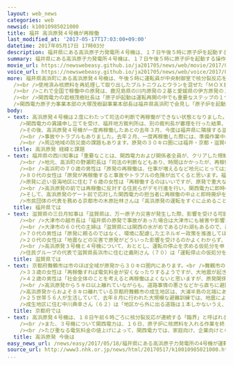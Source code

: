 ```yaml
---
layout: web_news
categories: web
newsid: k10010985021000
title: 福井 高浜原発４号機が再稼働
last_modified_at: '2017-05-17T17:03:00+09:00'
datetime: 2017年05月17日 17時03分
description: 福井県にある高浜原子力発電所４号機は、１７日午後５時に原子炉を起動する操作が行われ、再稼働しました。これで国内の稼働中の原発は、鹿児島県の川内原発と愛媛県の伊方原発と合わせて４基になりました。
summary: 福井県にある高浜原子力発電所４号機は、１７日午後５時に原子炉を起動する操作が行われ、再稼働しました。これで国内の稼働中の原発は、鹿児島県の川内原発と愛媛県の伊方原発と合わせて４基になりました。
movie_url: https://newswebeasy.github.io/ja201705/news/web/movie/2017/05/18/k10010985021000.mp4
voice_url: https://newswebeasy.github.io/ja201705/news/web/voice/2017/05/18/k10010985021000.mp3
more: 福井県高浜町にある高浜原発４号機は、午後５時に運転員が中央制御室で核分裂反応を抑える制御棒を核燃料の間から引き抜くためのレバーを操作して原子炉を起動し、再稼働しました。<br
  /><br />使用済み核燃料を再処理して取り出したプルトニウムとウランを混ぜた「ＭＯＸ燃料」を使うプルサーマルという方式で発電します。<br /><br />起動からおよそ１３時間後の１８日午前６時ごろ、核分裂反応が連続する「臨界」の状態になり、関西電力は今月２２日に発電と送電を始め、徐々に原子炉の出力を高めたうえで、来月中旬に営業運転に入る計画です。<br
  /><br />これで全国で稼働中の原発は、鹿児島県の川内原発の２基と愛媛県の伊方原発の１基と、合わせて４基になりました。<br /><br />高浜原発４号機をめぐっては、去年２月の再稼働の３日後、発電と送電を始める作業の際に原子炉が自動停止するトラブルが起き、その後、裁判所の運転停止を命じる仮処分の決定で、３号機とともに運転できない状態が続きました。この決定はことし３月に取り消され、４号機が再稼働するのは１年３か月ぶりで、関西電力は慎重に作業を進めることにしています。<br
  /><br />関西電力の岩根茂樹社長は「原子炉起動は運転再開の中でも重要なステップの１つであると考えている。今後も引き続き、国の検査に真摯（しんし）かつ丁寧に対応するとともに、今一度、身を引き締めて安全最優先で緊張感をもって慎重に作業を進めてまいります」とコメントを出しました。<br
  />関西電力原子力事業本部の大塚茂樹副事業本部長は福井県高浜町で会見し「原子炉を起動したことで、安全最優先で今後原子炉を運転していかなければならないとの緊張感が高まっている」と述べました。そのうえで、クレーンが倒れる事故やトラブルが相次いだことについて「協力会社への関西電力の関与とチェック、そしてリスク管理体制の３つについて、抜けがないよう緊張感をもって運転をすることが第一だと思っている。何かあれば、しっかり情報公開し対応していきたい」と述べました。
body:
- text: 高浜原発４号機は２度にわたって司法の判断で再稼働ができない状態となりました。おととし４月には、福井地方裁判所が「国の新しい規制基準は緩やかすぎて、原発の安全性は確保されていない」などとして、再稼働を認めない仮処分の決定を出しました。決定を出した福井地裁の裁判長は、その前の年に、同じ関西電力の大飯原発３号機と４号機について再稼働を認めない判決を言い渡していました。<br
    />関西電力の異議申し立てを受け、福井地方裁判所は、別の裁判長が審理を行った結果、おととし１２月、「新しい規制基準の内容と審査の判断は合理的で、住民の生命が脅かされる具体的な危険は認められない」などとして、４月の仮処分を取り消し、再稼働を認めました。<br
    />その後、高浜原発４号機が一度再稼働したあとの去年３月、今度は福井県に隣接する滋賀県の大津地裁が「福島の原発事故を踏まえた事故対策や津波対策、避難計画についても疑問が残る。住民の生命や財産が脅かされるおそれが高いにもかかわらず、関西電力は安全性の確保について説明を尽くしていない」などとして、運転の停止を命じる仮処分の決定を出しました。この仮処分の決定は、ことし３月、大阪高等裁判所が取り消し、再稼働を認めました。決定では「福島第一原発の事故は一部未解明な部分が残されているものの、原発の安全性が欠如しているとは言えない」「避難計画などの災害対策についてはいまだ改善の余地があるが、取り組みの姿勢や具体的な内容は適切で、不合理な点があるとは認められない」などとしています。<br
    /><br />事故やトラブルもありました。去年２月、一度再稼働した際には、準備作業中に原子炉建屋の隣にある建物で、原子炉から循環している放射性物質を含む冷却水およそ３４リットルが漏れるトラブルがありました。配管の弁を固定するボルトの一部が緩み、隙間が出来ていたことが原因でした。再稼働の３日後の発電と送電を開始する際には、設定された値を超える電流が流れて原子炉が自動停止するトラブルが発生しました。異常な電流を検知する機器の設定に問題があったためでした。また、ことし１月の強風で大型のクレーンが倒れ、２号機の核燃料を保管する建物の一部が損傷した事故では、関西電力が元請け会社に対しクレーンを折り畳むといった転倒を防ぐ対策を求めていなかったことが保安規定違反と指摘されました。こうした事故やトラブルに対し、原子力規制委員会や福井県はそのつど安全対策の徹底を求めています。原子力規制委員会の田中俊一委員長は１７日の記者会見で「小さなトラブルも起きないよう十分に注意してもらい、そういう積み重ねでしか住民の信頼を得ることはできないということを重く受け止めてほしい」と述べました。<br
    /><br />周辺地域の防災面の課題もあります。原発の３０キロ圏には福井・京都・滋賀の３つの府県が含まれ、事故が起きた際、およそ１８万人が避難や屋内退避の対象になります。国や福井県などは住民が県境を越えて避難する広域避難の計画を作りましたが、事故と同時に自然災害が起きた場合や、大雪の場合、それに夏場の海水浴シーズンなどでも、計画の実施を判断するための放射線量のモニタリングや住民の避難を速やかに行う必要があります。国は、複数の避難経路の確保やモニタリング体制の充実など改善を図るとしていますが、その実効性が課題になっています。
  title: 高浜原発 経緯と課題
- text: 福井県の西川知事は「重要なことは、関西電力および関係者全員が、クリアした規制基準をもとに、原子力発電所の安全な運用に最大限の注意を払い、実績を重ねることにより国民理解を得ていくことである」とするコメントを出しました。<br
    /><br />地元、高浜町の野瀬町長は「司法の判断などもあり、時間はかかったが、再稼働にようやくこぎ着けられ、地元として安どしている。３号機の再稼働の手続きも進んでいるので、関西電力には緊張感を持って対応してほしい」と話していました。<br
    /><br />高浜町の７０歳の男性は「原発の再稼働は、仕事が増えるなど地元にとっては大歓迎ですし、ありがたいです。原発をずっと止めたままにしておくのはもったいないです」と話していました。<br
    />８０代の女性は「原発が再稼働すると事故やトラブルの危険が出てくると思います。福島第一原発事故の被害者のことを考えると再稼働には反対です」と話していました。<br
    />原発に近い音海地区に住む７６歳の女性は「再稼働するのはいいですが、原発で重大な事故が起きると、音海地区は半島にあるため、船などを使わないと避難できないです。速やかに避難できるよう行政にはきちんと取り組んでほしい」と話していました。<br
    /><br />高浜原発の前では再稼働に反対する住民らがデモ行進を行い、関西電力に即時の廃炉を申し入れました。デモ行進を行ったのは高浜原発の再稼働に反対する市民団体のメンバーなどで、地元の住民だけでなく京都府や滋賀県などからおよそ７０人が集まりました。参加した住民らは原発反対を訴えるのぼり旗やプラカードを手に「再稼働反対」などと声を上げながらデモ行進しました。<br
    />そして、高浜原発のゲート前で応対した関西電力の担当者に再稼働の中止と即時廃炉を求める申し入れ書を手渡しました。市民団体のメンバーで高浜町に住む東山幸弘さんは、「高浜原発では大型クレーンが倒れる事故が起きていますが、関西電力から地元の住民に事故についてのきちんとした説明もされていません。原発の周辺でも大きな地震が起きる可能性も否定できないと思うので、再稼働には反対です」と話していました。<br
    />市民団体の代表を務める京都市の木原壯林さんは「高浜原発の運転をすぐに止めることができるとは考えていませんが、再稼働反対と訴え続けることが事故やトラブルの防止につながると思う」と話していました。
  title: 福井県では
- text: 滋賀県の三日月知事は「滋賀県は、万一原子力災害が発生した際、影響を受ける可能性がある。実効性のある多重防護体制の構築は道半ばで、県民に原発への不安感が根強く残る現状では、再稼働を容認できる環境にない。多くの国民が原発に依存しないエネルギー政策を求めている現状を踏まえ、中長期的なエネルギー政策に関する国民の合意形成が図られるべきだ」というコメントを出しました。<br
    /><br />大津市の越市長は「福井県の原発で事故があった場合は大津市にも被害や影響が出ると危機感を持っている立場から、再稼働には反対だ。福島の事故後、市民が不安に思っている状況での再稼働は許されない」と述べて、再稼働反対の立場を改めて強調しました。<br
    /><br />大津市の６０代の主婦は「滋賀県には関西の水がめであるびわ湖もあるので、再稼働には絶対反対です。命や健康、それに子どもたちの将来を考えると、電気料金や電力コストを優先することはできません」と話していました。<br
    />７０代の男性は「原発に頼るのではなく、環境に配慮したエネルギー政策を推進してほしいです。ただ、再稼働に反対するならば、私たち自身も徹底した省エネの工夫をする必要があるのではないか」と話していました。<br
    />２０代の女性は「地震などの災害で原発がどういった影響を受けるのかよくわからず、身近な問題として受け止められない。自分に直接影響はないと感じているので、電力不足や電気料金など自分の生活に関わる問題として見ると、再稼働は必要だと思う」と話していました。<br
    /><br />高浜原発３号機と４号機について、おととし、運転の停止を求める仮処分を申し立て、今も裁判を続けている滋賀県の住民などのグループは、大阪市にある関西電力の本店前に集まり、「高浜原発再稼働反対」と書かれたのぼりを掲げ、「福島の事故を忘れるな」などと訴えて、再稼働に抗議しました。<br
    />住民グループの代表で滋賀県長浜市に住む辻義則さん（７０）は「運転停止の仮処分を認めなかった司法の判断と、滋賀県の住民の意見を聞かず、経営方針として再稼働に踏み切った関西電力に怒りを感じている。これからも関西や福井の人たちとともに抗議を続け、運転停止を求める裁判は続いているので、係争中の裁判の中で原発の危険性を主張していく」と話していました。
  title: 滋賀県では
- text: 京都府舞鶴市は市のほぼ全域が原発から３０キロ圏内にあります。<br />舞鶴市の７３歳の男性は「原発があるなら再稼働させたほうがよいと思う。また電気料金が安くなったり、雇用も生まれたりすることを期待したい」と話していました。<br
    />３３歳の女性は「再稼働すれば電気料金が安くなったりするようですが、大地震が起きても本当に安全なのか心配です。再稼働させないのが一番安全だと思います」と話していました。<br
    />４２歳の男性は「社会全体のことを考えると再稼働はよくないと思いますが、原発関係で働いている人もたくさんいるので、しかたがないと思います」と話していました。<br
    /><br />高浜原発から５キロ以上離れていながらも、道路事情の悪さなどから直ちに避難しなければならない「準５キロ圏」と呼ばれる地域があり、地震などの複合災害で孤立した場合の対応が課題になっています。地域の住民からは、避難ルートがまだ十分に確保されておらず不安だとして、再稼働は時期尚早ではないかという声も聞かれました。<br
    />高浜原発からおよそ８キロ離れている京都府舞鶴市の成生地区は、大浦半島の北端にあり、陸路で避難するにはいったん原発に近づく唯一の道路を使わざるをえず、「準５キロ圏」に指定されています。<br
    />２５世帯５６人が生活していて、去年８月に行われた大規模な避難訓練では、地震による土砂崩れなどで道路が通れなくなったため、地区の漁港から避難することが想定されました。しかし、強い風と波のために船での避難は危険と判断され、訓練は中止となりました。<br
    />成生地区に住む中川典幸さん（６２）は「地区から外に出る道路は１本しかないうえ、冬は海が荒れて船が出せないことも考えられるだけに、不安を感じる。避難訓練をクリアしてはじめて避難ルートが確保できたと言えると思っており、そういった意味では原発の再稼働は時期尚早ではないか。行政にはより確実な避難ルートを確保したうえで、訓練を行い、住民が安心できる状況を作ってほしい」と話していました。
  title: 京都府では
- text: 高浜原発４号機は、１８日午前６時ごろに核分裂反応が連続する「臨界」と呼ばれる状態になり、今月２２日には発電と送電を開始する計画です。その後、徐々に原子炉の出力を上げて、今月２５日には出力が１００％のフル稼働の状態にしたあと、設備全体の機能を確認する国の検査を受けます。検査で問題がなければ来月中旬に営業運転に入り、来年夏ごろに定期検査に入る予定です。<br
    /><br />また、３号機について関西電力は、１６日、原子炉に核燃料を入れる作業を終えていて、来月上旬に再稼働させるとしています。<br /><br />このほか、１号機と２号機は、運転開始からすでに４０年が過ぎ、福島第一原発の事故後に導入された制度のもとで、去年、運転の延長が認められていますが、関西電力は、安全対策に必要な追加工事に時間がかかることから、実際の再稼働は２年から３年後になるとしています。<br
    /><br />たび重なる電気料金の値上げによって、関西電力では、家庭向け、企業向けともに顧客離れが進んでいます。関西電力の昨年度１年間の電力販売量はおよそ１２１５億キロワットアワーと、記録が残る昭和３８年度以降初めて中部電力を下回りました。関西電力は、高浜４号機に続いて３号機の営業運転を始めることし７月以降に電気料金を値下げする方針で、顧客離れを食い止めたい考えです。
  title: 高浜原発 今後は
easy_news_url: /news/easy/2017/05/18/福井県にある高浜原子力発電所の4号機が運転を始める/
source_url: http://www3.nhk.or.jp/news/html/20170517/k10010985021000.html
...
```

